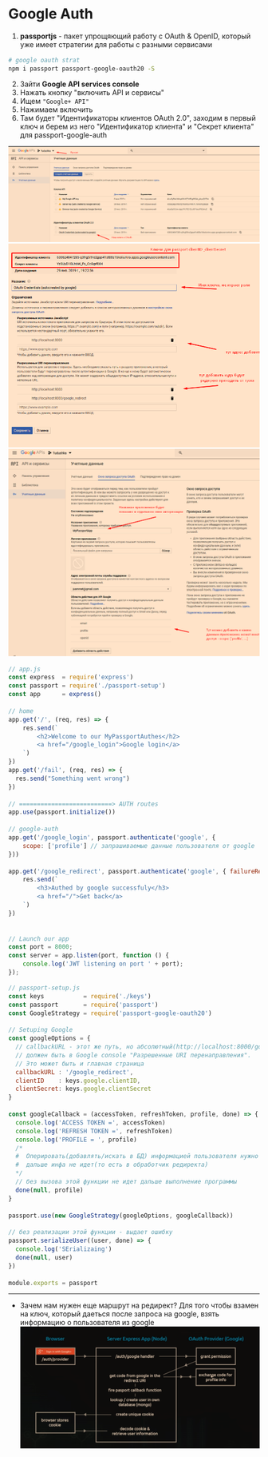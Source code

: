 # Google Auth

1. **passportjs** - пакет упрощяющий работу с OAuth & OpenID, который уже имеет стратегии для работы с разными сервисами
```sh
# google oauth strat
npm i passport passport-google-oauth20 -S
```

2. Зайти **Google API services console**
3. Нажать кнопку "включить API и сервисы"
4. Ищем `"Google+ API"`
5. Нажимаем включить
6. Там будет "Идентификаторы клиентов OAuth 2.0", заходим в первый ключ и берем из него "Идентификатор клиента" и "Секрет клиента" для passport-google-auth 

![](../assets/Screenshot_1.png)
![](../assets/Screenshot_2.png)
![](../assets/Screenshot_3.png)

```js
// app.js
const express  = require('express')
const passport = require('./passport-setup')
const app      = express()

// home
app.get('/', (req, res) => {
	res.send(`
		<h2>Welcome to our MyPassportAuthes</h2>
		<a href="/google_login">Google login</a>
	`)
})
app.get('/fail', (req, res) => {
  res.send("Something went wrong")
})

// ==========================> AUTH routes
app.use(passport.initialize())

// google-auth
app.get('/google_login', passport.authenticate('google', {
	scope: ['profile'] // запрашиваемые данные пользователя от google 
}))

app.get('/google_redirect', passport.authenticate('google', { failureRedirect: '/fail' }), (req, res) => {
	res.send(`
		<h3>Authed by google successfuly</h3>
		<a href="/">Get back</a>
	`)
})


// Launch our app
const port = 8000;
const server = app.listen(port, function () {
    console.log('JWT listening on port ' + port);
});
```

```js
// passport-setup.js
const keys           = require('./keys')
const passport       = require('passport')
const GoogleStrategy = require('passport-google-oauth20')

// Setuping Google 
const googleOptions = {
  // callbackURL - этот же путь, но абсолютный(http://localhost:8000/google_redirect) 
  // должен быть в Google console "Разрешенные URI перенаправления".
  // Это может быть и главная страница
  callbackURL : '/google_redirect', 
  clientID    : keys.google.clientID,
  clientSecret: keys.google.clientSecret
}

const googleCallback = (accessToken, refreshToken, profile, done) => {
  console.log('ACCESS TOKEN =', accessToken)
  console.log('REFRESH TOKEN =', refreshToken)
  console.log('PROFILE = ', profile)
  /*
  #  Оперировать(добавлять/искать в БД) информацией пользователя нужно здесь, 
  #  дальше инфа не идет(то есть в обработчик редиректа)  
  */
  // без вызова этой функции не идет дальше выполнение программы
  done(null, profile) 
}

passport.use(new GoogleStrategy(googleOptions, googleCallback))

// без реализации этой функции - выдает ошибку
passport.serializeUser((user, done) => {
  console.log('SErializaing')
  done(null, user)
})

module.exports = passport
```

---

* Зачем нам нужен еще маршрут на редирект? Для того чтобы взамен на ключ, который даеться после запроса на google, взять информацию о пользователя из google
![](../assets/Screenshot_4.png)
  